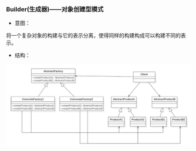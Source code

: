 ### Builder(生成器)——对象创建型模式

+ 意图：

将一个复杂对象的构建与它的表示分离，使得同样的构建构成可以构建不同的表示。

+ 结构：

<img src="img/AbstractFactory.png" width=800 />
